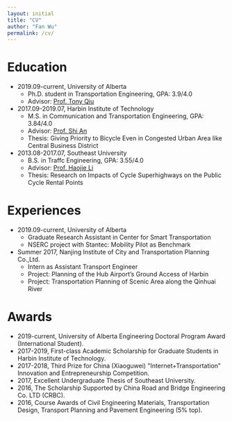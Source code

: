 ```yaml
---
layout: initial
title: "CV"
author: "Fan Wu"
permalink: /cv/
---
```

<!-- # Curriculum vitae
- A comprehensive [CV](../assets/files/CV_Fan.pdf) in pdf. -->


# Education
- 2019.09-current, University of Alberta
  - Ph.D. student in Transportation Engineering, GPA: 3.9/4.0
  - Advisor: [Prof. Tony Qiu](https://scholar.google.ca/citations?user=S-1yR10AAAAJ&hl=en)
- 2017.09-2019.07, Harbin Institute of Technology 
  - M.S. in Communication and Transportation Engineering, GPA: 3.84/4.0
  - Advisor: [Prof. Shi An](http://homepage.hit.edu.cn/anshi)
  - Thesis: Giving Priority to Bicycle Even in Congested Urban Area like Central Business District
- 2013.08-2017.07, Southeast University
  - B.S. in Traffc Engineering, GPA: 3.55/4.0
  - Advisor: [Prof. Haojie Li](https://cn.linkedin.com/in/haojie-rocky-li-%E6%9D%8E%E8%B1%AA%E6%9D%B0-41096684)
  - Thesis: Research on Impacts of Cycle Superhighways on the Public Cycle Rental Points

# Experiences
- 2019.09-current, University of Alberta
  - Graduate Research Assistant in Center for Smart Transportation
  - NSERC project with Stantec: Mobility Pilot as Benchmark
- Summer 2017, Nanjing Institute of City and Transportation Planning Co.,Ltd.
  - Intern as Assistant Transport Engineer 
  - Project: Planning of the Hub Airport’s Ground Access of Harbin
  - Project: Transportation Planning of Scenic Area along the Qinhuai River

# Awards
- 2019-current, University of Alberta Engineering Doctoral Program Award (International Student).
- 2017-2019, First-class Academic Scholarship for Graduate Students in Harbin Institute of Technology.
- 2017-2018, Third Prize for China (Xiaoguwei) "Internet+Transportation" Innovation and Entrepreneurship Competition.
- 2017, Excellent Undergraduate Thesis of Southeast University.
- 2016, The Scholarship Supported by China Road and Bridge Engineering Co. LTD (CRBC).
- 2016, Course Awards of Civil Engineering Materials, Transportation Design, Transport Planning and Pavement Engineering (5% top).






<!-- #
[Google Scholar](https://scholar.google.com/citations?user=YhrxIBAAAAAJ&hl=en){:target="_blank"}, [Github](https://github.com/chengzhanhong){:target="_blank"}, [ResearchGate](https://www.researchgate.net/profile/Zhanhong_Cheng2){:target="_blank"}, or by [email](mailto:fwu3@ualberta.ca). 

- Cheng, Z., Trépanier, M., & Sun, L. (2020). [Probabilistic model for destination inference and travel pattern mining from smart card data](https://doi.org/10.1007/s11116-020-10120-0). Transportation, 1-19.
- Cheng, Z., Trepanier, M., & Sun, L. (2020). [Incorporating travel behavior regularity into passenger flow forecasting](https://arxiv.org/abs/2004.00992). arXiv preprint arXiv:2004.00992.
- Yao, J., Cheng, Z., Dai, J., Chen, A., & An, S. (2019). [Traffic assignment paradox incorporating congestion and stochastic perceived error simultaneously](https://doi.org/10.1080/23249935.2018.1474962). Transportmetrica A: Transport Science, 15(2), 307-325.
- Yao, J., Cheng, Z., Shi, F., An, S., & Wang, J. (2018). [Evaluation of exclusive bus lanes in a tri-modal road network incorporating carpooling behavior](https://doi.org/10.1016/j.tranpol.2018.05.001). Transport Policy, 68, 130-141.
- Making more. Hope to bring something interesting and useful. -->